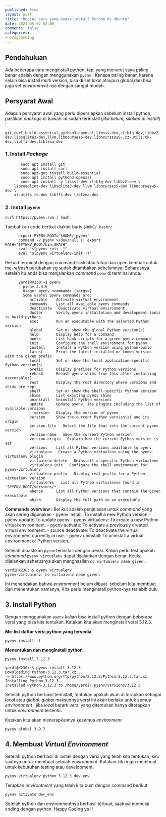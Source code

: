```yaml
---
published: true
layout: post
title: "Begini cara yang benar install Python di Ubuntu"
date: 2024-05-02 08:00
comments: false
categories: 
- programming
---
```


## Pendahuluan

Ada beberapa cara menginstall python, tapi yang menurut saya paling benar adalah dengan menggunakan `pyenv` . Kenapa paling benar, karena selain bisa install multi version, bisa di set lokal ataupun global,dan bisa juga set *environment* nya dengan sangat mudah.

<!--more-->

## Persyarat Awal

Adapun persyarat awal yang perlu dipersiapkan sebelum install python, pastikan *package* di bawah ini sudah terinstall (*jika belum, silakan di install*) :

`git,curl,build-essential,python3-openssl,libssl-dev,zlib1g-dev,libbz2-dev,libsqlite3-dev,llvm,libncurses5-dev,libncursesw5-,xz-utils,tk-dev,libffi-dev,liblzma-dev`

### 1. Install *Package*
	
```
	   sudo apt install git
	   sudo apt install curl
	   sudo apt-get install build-essential
	   sudo apt install python3-openssl
	   sudo apt install -y libssl-dev zlib1g-dev libbz2-dev \
    libreadline-dev libsqlite3-dev llvm libncurses5-dev libncursesw5-dev \
    xz-utils tk-dev libffi-dev liblzma-dev 
```

### 2. Install `pyenv`

`curl https://pyenv.run | bash`

Tambahkan code berikut diakhir baris `$HOME/.bashrc`
```
   	  export PYENV_ROOT="$HOME/.pyenv"
	  command -v pyenv >/dev/null || export PATH="$PYENV_ROOT/bin:$PATH"
	  eval "$(pyenv init -)"
	  eval "$(pyenv virtualenv-init -)"
```
Reload terminal dengan command `bash` atau tutup dan open kembali untuk me-*refresh* perubahan yg sudah ditambakan sebelumnya. Seharusnya setelah itu anda bisa menjalankan *command* `penv` di terminal anda. 

```
	  yardi@X230:~$ pyenv 
		pyenv 2.4.0
		Usage: pyenv <command> [<args>]
		Some useful pyenv commands are:
		   activate    Activate virtual environment
		   commands    List all available pyenv commands
		   deactivate   Deactivate virtual environment
		   doctor      Verify pyenv installation and development tools to build pythons.
		   exec        Run an executable with the selected Python version
		   global      Set or show the global Python version(s)
		   help        Display help for a command
		   hooks       List hook scripts for a given pyenv command
		   init        Configure the shell environment for pyenv
		   install     Install a Python version using python-build
		   latest      Print the latest installed or known version with the given prefix
		   local       Set or show the local application-specific Python version(s)
		   prefix      Display prefixes for Python versions
		   rehash      Rehash pyenv shims (run this after installing executables)
		   root        Display the root directory where versions and shims are kept
		   shell       Set or show the shell-specific Python version
		   shims       List existing pyenv shims
		   uninstall   Uninstall Python versions
		   update      Update pyenv, its plugins including the list of available versions
		   --version   Display the version of pyenv
		   version     Show the current Python version(s) and its origin
		   version-file   Detect the file that sets the current pyenv version
		   version-name   Show the current Python version
		   version-origin   Explain how the current Python version is set
		   versions    List all Python versions available to pyenv
		   virtualenv   Create a Python virtualenv using the pyenv-virtualenv plugin
		   virtualenv-delete   Uninstall a specific Python virtualenv
		   virtualenv-init   Configure the shell environment for pyenv-virtualenv
		   virtualenv-prefix   Display real_prefix for a Python virtualenv version
		   virtualenvs   List all Python virtualenvs found in `$PYENV_ROOT/versions/*'.
		   whence      List all Python versions that contain the given executable
		   which       Display the full path to an executable
```

**Commands overview :**
Berikut adalah penjelasan untuk *command* yang akan sering digunakan
	- pyenv install: To install a new Python version
	- pyenv update: To update pyenv
	- pyenv virtualenv: To create a new Python virtual environment.
	- pyenv activate: To activate a previously created virtual environment.
	- source deactivate: To deactivate the virtual environment currently in use.
	- pyenv uninstall: To uninstall a virtual environment or Python version.
        
Setelah dipastikan `pyenv` terinstall dengan benar. Kalian perlu test apakah *command*  `pyenv virtualenv` dapat dijalankan dengan benar. Ketika dijalankan seharusnya akan menghasilan `no virtualenv name given` . 

```
yardi@X230:~$ pyenv virtualenv
pyenv-virtualenv: no virtualenv name given.
```
Ini menandakan bahwa *environment* belum dibuat. sebelum kita membuat dan menentukan namanya, Kita perlu menginstall python-nya terlebih dulu. 

## 3. Install Python

Dengan menggunakan `pyenv` kalian bisa install python dengan beberapa versi yang bisa kita tentukan. Katakan kita akan menginstall versi 3.12.3. 

**Me-list daftar versi python yang tersedia**
```
pyenv install -l
```
**Menentukan dan menginstall python**

```
pyenv install 3.12.3
```
```
yardi@X230:~$ pyenv install 3.12.3
Downloading Python-3.12.3.tar.xz...
-> https://www.python.org/ftp/python/3.12.3/Python-3.12.3.tar.xz
Installing Python-3.12.3...
Installed Python-3.12.3 to /home/yardi/.pyenv/versions/3.12.3
```

Setelah python berhasil terinstall, tentukan apakah akan di terapkan sebagai *local* atau *global*. *global* maksudnya versi ini akan berlaku untuk semua *environtment* , jika *local* berarti versi yang ditentukan hanya diterapkan untuk *environment* tertentu.

Katakan kita akan menerapkannya kesemua *environment*

```
pyenv global 3.9.7
```

## 4. Membuat *Virtual Environment* 

Setelah python berhasil di install dengan versi yang telah kita tentukan, kini saatnya untuk membuat sebuah *environment*. Katakan kita ingin membuat untuk kebutuhan testing atau development.
 	
```
pyenv virtualenv python 3.12.3 dev_env
```
Terapkan *environtment* yang telah kita buat dengan command berikut 
```
pyenv activate dev_env
```

Setelah python dan environmentnya berhasil terbuat, saatnya memulai coding dengan python. Happy Coding ya !!